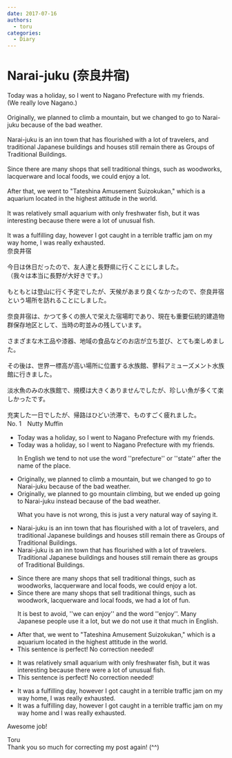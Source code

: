 ```yaml
---
date: 2017-07-16
authors:
  - toru
categories:
  - Diary
---
```


<h1 id="subject_show">Narai-juku (奈良井宿)</h1>
<div class="date" hidden>Jul 16, 2017 22:29</div>
<div id="post"><div id="body_show_ori">
Today was a holiday, so I went to Nagano Prefecture with my friends.<br/>(We really love Nagano.)<br/><br/>Originally, we planned to climb a mountain, but we changed to go to Narai-juku because of the bad weather.<br/><br/>Narai-juku is an inn town that has flourished with a lot of travelers, and traditional Japanese buildings and houses still remain there as Groups of Traditional Buildings.<br/><br/>Since there are many shops that sell traditional things, such as woodworks, lacquerware and local foods, we could enjoy a lot.<br/><br/>After that, we went to "Tateshina Amusement Suizokukan," which is a aquarium located in the highest attitude in the world.<br/><br/>It was relatively small aquarium with only freshwater fish, but it was interesting because there were a lot of unusual fish.<br/><br/>It was a fulfilling day, however I got caught in a terrible traffic jam on my way home, I was really exhausted.
</div></div>

<!-- more -->

<div id="post_ja"><div id="body_show_mo">
奈良井宿<br/><br/>今日は休日だったので、友人達と長野県に行くことにしました。<br/>（我々は本当に長野が大好きです。）<br/><br/>もともとは登山に行く予定でしたが、天候があまり良くなかったので、奈良井宿という場所を訪れることにしました。<br/><br/>奈良井宿は、かつて多くの旅人で栄えた宿場町であり、現在も重要伝統的建造物群保存地区として、当時の町並みの残しています。<br/><br/>さまざまな木工品や漆器、地域の食品などのお店が立ち並び、とても楽しめました。<br/><br/>その後は、世界一標高が高い場所に位置する水族館、蓼科アミューズメント水族館に行きました。<br/><br/>淡水魚のみの水族館で、規模は大きくありませんでしたが、珍しい魚が多くて楽しかったです。<br/><br/>充実した一日でしたが、帰路はひどい渋滞で、ものすごく疲れました。
</div></div>
<div id="block"><div class="first_name"> No. 1　<span class="just_name">Nutty Muffin</span></div><div id="block2">
<ul class="correction_field">
<li class="incorrect">Today was a holiday, so I went to Nagano Prefecture with my friends.</li>
<li class="corrected correct">
Today was a holiday, so I went to Nagano <span class="f_gray"><span class="sline">Prefecture</span></span> with my friends.
<p class="correction_comment">In English we tend to not use the word ''prefecture'' or ''state'' after the name of the place.</p>
</li>
</ul>
<ul class="correction_field">
<li class="incorrect">Originally, we planned to climb a mountain, but we changed to go to Narai-juku because of the bad weather.</li>
<li class="corrected correct">
Originally, we planned to <span class="f_gray">go mountain climbing</span>, but we <span class="f_gray">ended up going</span> to Narai-juku <span class="f_gray">instead</span> because of the bad weather.
<p class="correction_comment">What you have is not wrong, this is just a very natural way of saying it.</p>
</li>
</ul>
<ul class="correction_field">
<li class="incorrect">Narai-juku is an inn town that has flourished with a lot of travelers, and traditional Japanese buildings and houses still remain there as Groups of Traditional Buildings.</li>
<li class="corrected correct">
Narai-juku is an inn town that has flourished with a lot of travelers<span class="f_red">. T</span>raditional Japanese buildings and houses still remain there as <span class="f_blue">g</span>roups of Traditional Buildings.
</li>
</ul>
<ul class="correction_field">
<li class="incorrect">Since there are many shops that sell traditional things, such as woodworks, lacquerware and local foods, we could enjoy a lot.</li>
<li class="corrected correct">
Since there are many shops that sell traditional things, such as <span class="f_blue">woodwork</span>, lacquerware and local foods, we <span class="f_blue">had a lot of fun</span>.
<p class="correction_comment">It is best to avoid, ''we can enjoy'' and the word ''enjoy''. Many Japanese people use it a lot, but we do not use it that much in English.</p>
</li>
</ul>
<ul class="correction_field">
<li class="incorrect">After that, we went to "Tateshina Amusement Suizokukan," which is a aquarium located in the highest attitude in the world.</li>
<li class="corrected perfect">This sentence is perfect! No correction needed!</li>
</ul>
<ul class="correction_field">
<li class="incorrect">It was relatively small aquarium with only freshwater fish, but it was interesting because there were a lot of unusual fish.</li>
<li class="corrected perfect">This sentence is perfect! No correction needed!</li>
</ul>
<ul class="correction_field">
<li class="incorrect">It was a fulfilling day, however I got caught in a terrible traffic jam on my way home, I was really exhausted.</li>
<li class="corrected correct">
It was a fulfilling day, however I got caught in a terrible traffic jam on my way home <span class="f_red">and </span>I was really exhausted.
</li>
</ul>
<p class="comment_small">
 Awesome job!
</p>

</div><div class="name"><span class="just_name">Toru</span><br>
Thank you so much for correcting my post again! (^^)
</div>
</div>
